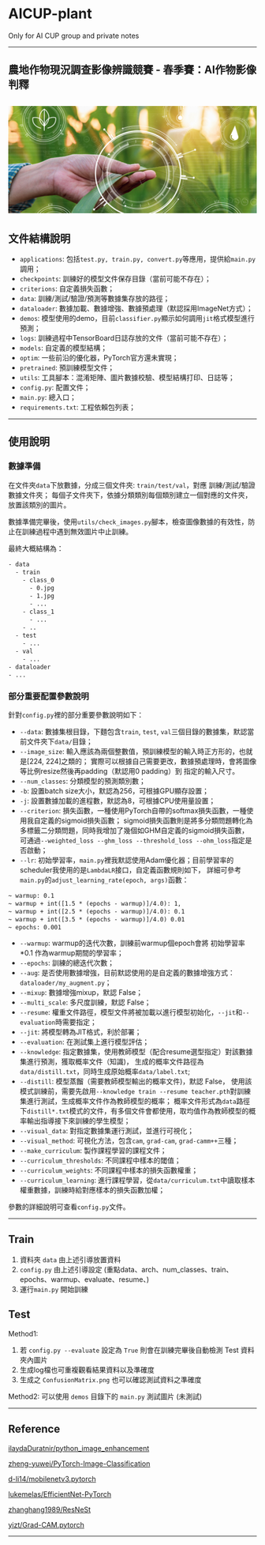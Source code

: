 # AICUP-plant
Only for AI CUP group and private notes

---
## 農地作物現況調查影像辨識競賽 - 春季賽：AI作物影像判釋
![image](https://github.com/bobo0303/AIcup-palnt/blob/main/Just_image/93c8c26b-0e96-44bc-9a53-1c96353ad340-big.jpg)
---

## 文件結構說明

- `applications`: 包括`test.py, train.py, convert.py`等應用，提供給`main.py`調用；
- `checkpoints`: 訓練好的模型文件保存目錄（當前可能不存在）；
- `criterions`: 自定義損失函數；
- `data`: 訓練/測試/驗證/預測等數據集存放的路徑；
- `dataloader`: 數據加載、數據增強、數據預處理（默認採用ImageNet方式）；
- `demos`: 模型使用的demo，目前`classifier.py`顯示如何調用`jit`格式模型進行預測；
- `logs`: 訓練過程中TensorBoard日誌存放的文件（當前可能不存在）；
- `models`: 自定義的模型結構；
- `optim`: 一些前沿的優化器，PyTorch官方還未實現；
- `pretrained`: 預訓練模型文件；
- `utils`: 工具腳本：混淆矩陣、圖片數據校驗、模型結構打印、日誌等；
- `config.py`: 配置文件；
- `main.py`: 總入口；
- `requirements.txt`: 工程依賴包列表；


---

## 使用說明

### 數據準備

在文件夾`data`下放數據，分成三個文件夾: `train/test/val`，對應 訓練/測試/驗證 數據文件夾；
每個子文件夾下，依據分類類別每個類別建立一個對應的文件夾，放置該類別的圖片。

數據準備完畢後，使用`utils/check_images.py`腳本，檢查圖像數據的有效性，防止在訓練過程中遇到無效圖片中止訓練。

最終大概結構為：
```
- data
  - train
    - class_0
      - 0.jpg
      - 1.jpg
      - ...
    - class_1
      - ...
    - ..
  - test
    - ...
  - val
    - ...
- dataloader
- ...
```

### 部分重要配置參數說明

針對`config.py`裡的部分重要參數說明如下：

- `--data`: 數據集根目錄，下麵包含`train`, `test`, `val`三個目錄的數據集，默認當前文件夾下`data/`目錄；
- `--image_size`: 輸入應該為兩個整數值，預訓練模型的輸入時正方形的，也就是[224, 224]之類的；
實際可以根據自己需要更改，數據預處理時，會將圖像 等比例resize然後再padding（默認用0 padding）到 指定的輸入尺寸。
- `--num_classes`: 分類模型的預測類別數；
- `-b`: 設置batch size大小，默認為256，可根據GPU顯存設置；
- `-j`: 設置數據加載的進程數，默認為8，可根據CPU使用量設置；
- `--criterion`: 損失函數，一種使用PyTorch自帶的softmax損失函數，一種使用我自定義的sigmoid損失函數；
sigmoid損失函數則是將多分類問題轉化為多標籤二分類問題，同時我增加了幾個如GHM自定義的sigmoid損失函數，
可通過`--weighted_loss --ghm_loss --threshold_loss --ohm_loss`指定是否啟動；
- `--lr`: 初始學習率，`main.py`裡我默認使用Adam優化器；目前學習率的scheduler我使用的是`LambdaLR`接口，自定義函數規則如下，
詳細可參考`main.py`的`adjust_learning_rate(epoch, args)`函數：
```
~ warmup: 0.1
~ warmup + int([1.5 * (epochs - warmup)]/4.0): 1, 
~ warmup + int([2.5 * (epochs - warmup)]/4.0): 0.1
~ warmup + int([3.5 * (epochs - warmup)]/4.0) 0.01
~ epochs: 0.001
```
- `--warmup`: warmup的迭代次數，訓練前warmup個epoch會將 初始學習率*0.1 作為warmup期間的學習率；
- `--epochs`: 訓練的總迭代次數；
- `--aug`: 是否使用數據增強，目前默認使用的是自定義的數據增強方式：`dataloader/my_augment.py`；
- `--mixup`: 數據增強mixup，默認 False；
- `--multi_scale`: 多尺度訓練，默認 False；
- `--resume`: 權重文件路徑，模型文件將被加載以進行模型初始化，`--jit`和`--evaluation`時需要指定；
- `--jit`: 將模型轉為JIT格式，利於部署；
- `--evaluation`: 在測試集上進行模型評估；
- `--knowledge`: 指定數據集，使用教師模型（配合resume選型指定）對該數據集進行預測，獲取概率文件（知識)，
生成的概率文件路徑為`data/distill.txt`，同時生成原始概率`data/label.txt`;
- `--distill`: 模型蒸餾（需要教師模型輸出的概率文件)，默認 False，
使用該模式訓練前，需要先啟用`--knowledge train --resume teacher.pth`對訓練集進行測試，生成概率文件作為教師模型的概率；
概率文件形式為`data`路徑下`distill*.txt`模式的文件，有多個文件會都使用，取均值作為教師模型的概率輸出指導接下來訓練的學生模型；
- `--visual_data`: 對指定數據集運行測試，並進行可視化；
- `--visual_method`: 可視化方法，包含`cam`, `grad-cam`, `grad-camm++`三種；
- `--make_curriculum`: 製作課程學習的課程文件；
- `--curriculum_thresholds`: 不同課程中樣本的閾值；
- `--curriculum_weights`: 不同課程中樣本的損失函數權重；
- `--curriculum_learning`: 進行課程學習，從`data/curriculum.txt`中讀取樣本權重數據，訓練時給對應樣本的損失函數加權；

參數的詳細說明可查看`config.py`文件。

---
## Train
1. 資料夾 `data` 由上述引導放置資料
2. `config.py` 由上述引導設定 (重點data、arch、num_classes、train、epochs、warmup、evaluate、resume、)
3. 運行`main.py` 開始訓練

## Test
Method1:
1. 若 `config.py --evaluate` 設定為 `True` 則會在訓練完畢後自動檢測 Test 資料夾內圖片
2. 生成log檔也可重複觀看結果資料以及準確度
3. 生成之 `ConfusionMatrix.png` 也可以確認測試資料之準確度  

Method2:
可以使用 `demos` 目錄下的 `main.py` 測試圖片 (未測試)

---

## Reference

[ilaydaDuratnir/python_image_enhancement](https://github.com/ilaydaDuratnir/python_image_enhancement)

[zheng-yuwei/PyTorch-Image-Classification](https://github.com/zheng-yuwei/PyTorch-Image-Classification)

[d-li14/mobilenetv3.pytorch](https://github.com/d-li14/mobilenetv3.pytorch)

[lukemelas/EfficientNet-PyTorch](https://github.com/lukemelas/EfficientNet-PyTorch)

[zhanghang1989/ResNeSt](https://github.com/zhanghang1989/ResNeSt)

[yizt/Grad-CAM.pytorch](https://github.com/yizt/Grad-CAM.pytorch)

---


